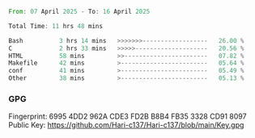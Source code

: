 <!--START_SECTION:waka-->

```rust
From: 07 April 2025 - To: 16 April 2025

Total Time: 11 hrs 48 mins

Bash          3 hrs 14 mins   >>>>>>>------------------   26.00 %
C             2 hrs 33 mins   >>>>>--------------------   20.56 %
HTML          58 mins         >>-----------------------   07.82 %
Makefile      42 mins         >------------------------   05.64 %
conf          41 mins         >------------------------   05.49 %
Other         38 mins         >------------------------   05.13 %
```

<!--END_SECTION:waka-->

### GPG <br />
Fingerprint:     6995 4DD2 962A CDE3 FD2B B8B4 FB35 3328 CD91 8097 <br />
Public Key:      https://github.com/Hari-c137/Hari-c137/blob/main/Key.gpg
